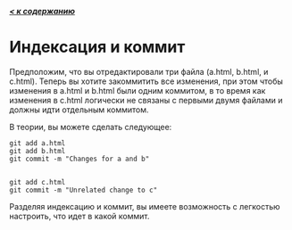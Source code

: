 ***[< к содержанию](/README.md)***

# **Индексация и коммит**

Предположим, что вы отредактировали три файла (a.html, b.html, и c.html). Теперь вы хотите закоммитить все изменения, при этом чтобы изменения в a.html и b.html были одним коммитом, в то время как изменения в c.html логически не связаны с первыми двумя файлами и должны идти отдельным коммитом.

В теории, вы можете сделать следующее:

    git add a.html
    git add b.html
    git commit -m "Changes for a and b"


    git add c.html
    git commit -m "Unrelated change to c"

Разделяя индексацию и коммит, вы имеете возможность с легкостью настроить, что идет в какой коммит.


